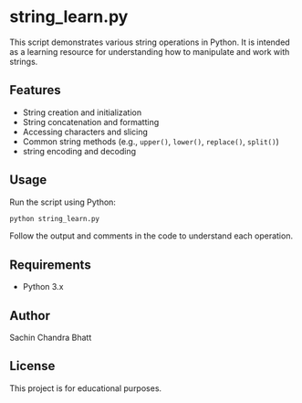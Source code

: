 # string_learn.py

This script demonstrates various string operations in Python. It is intended as a learning resource for understanding how to manipulate and work with strings.

## Features

- String creation and initialization
- String concatenation and formatting
- Accessing characters and slicing
- Common string methods (e.g., `upper()`, `lower()`, `replace()`, `split()`)
- string encoding and decoding

## Usage

Run the script using Python:

```bash
python string_learn.py
```

Follow the output and comments in the code to understand each operation.

## Requirements

- Python 3.x

## Author

Sachin Chandra Bhatt

## License

This project is for educational purposes.